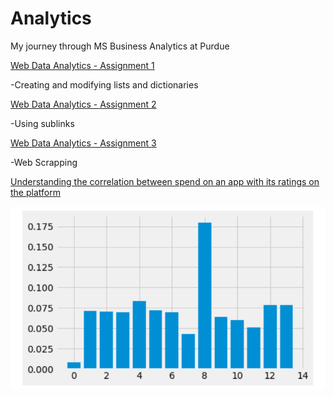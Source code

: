 # Analytics
My journey through MS Business Analytics at Purdue

[Web Data Analytics - Assignment 1](https://github.com/sdhar10/Analytics/blob/main/dhar_sheen_hw1.ipynb)

-Creating and modifying lists and dictionaries

[Web Data Analytics - Assignment 2](https://github.com/sdhar10/Analytics/blob/main/dhar_sheen_hw2.ipynb)

-Using sublinks

[Web Data Analytics - Assignment 3](https://github.com/sdhar10/Analytics/blob/main/dhar_sheen_hw3.ipynb)

-Web Scrapping 

[Understanding the correlation between spend on an app with its ratings on the platform](https://github.com/sdhar10/Analytics/blob/main/Dhar_Sheen_HW6.ipynb)

![alt](https://github.com/sdhar10/Analytics/blob/main/HW6.png)


